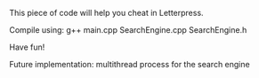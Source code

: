 This piece of code will help you cheat in Letterpress.

Compile using:
	g++ main.cpp SearchEngine.cpp SearchEngine.h


Have fun!

Future implementation:
	multithread process for the search engine
